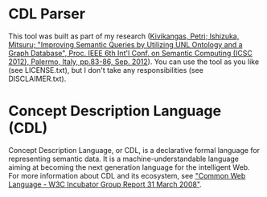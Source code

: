 # CDL Parser
This tool was built as part of my research ([Kivikangas, Petri; Ishizuka, Mitsuru; "Improving Semantic Queries by Utilizing UNL Ontology and a Graph Database", Proc. IEEE 6th Int'l Conf. on Semantic Computing (ICSC 2012), Palermo, Italy, pp.83-86, Sep. 2012](http://www.miv.t.u-tokyo.ac.jp/papers/petri-ICSC2012.pdf)). You can use the tool as you like (see LICENSE.txt), but I don't take any responsibilities (see DISCLAIMER.txt).

# Concept Description Language (CDL)
Concept Description Language, or CDL, is a declarative formal language for representing semantic data. It is a machine-understandable language aiming at becoming the next generation language for the intelligent Web. For more information about CDL and its ecosystem, see ["Common Web Language - W3C Incubator Group Report 31 March 2008"](http://www.w3.org/2005/Incubator/cwl/XGR-cwl/).